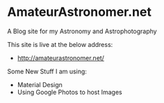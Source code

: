 # AmateurAstronomer.net
A Blog site for my Astronomy and Astrophotography

This site is live at the below address:

- http://amateurastronomer.net/

Some New Stuff I am using:
- Material Design
- Using Google Photos to host Images
